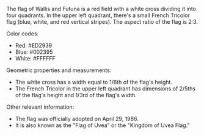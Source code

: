 The flag of Wallis and Futuna is a red field with a white cross dividing it into four quadrants. In the upper left quadrant, there's a small French Tricolor flag (blue, white, and red vertical stripes). The aspect ratio of the flag is 2:3.

Color codes:
- Red: #ED2939
- Blue: #002395
- White: #FFFFFF

Geometric properties and measurements:
- The white cross has a width equal to 1/6th of the flag's height.
- The French Tricolor in the upper left quadrant has dimensions of 2/5ths of the flag's height and 1/3rd of the flag's width.

Other relevant information:
- The flag was officially adopted on April 29, 1986.
- It is also known as the "Flag of Uvea" or the "Kingdom of Uvea Flag."